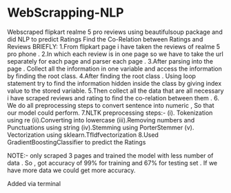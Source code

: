 # WebScrapping-NLP
Webscraped flipkart realme 5 pro reviews using beautifulsoup package and did NLP  to predict Ratings
Find the Co-Relation between Ratings and Reviews 
BRIEFLY:
         1.From flipkart page i have taken the reviews of realme 5 pro phone . 
         2.In which each review is in one page so we have to take the url separately for each page and parser each page .
         3.After parsing into the page . Collect all the information in one variable and access the information by finding the root 
           class.
         4.After finding the root class . Using loop statement try to find the information hidden inside the class by giving index value
           to the stored variable. 
         5.Then collect all the data that are all necessary i have scraped reviews and rating to find the co-relation between them . 
         6. We do all preprocessing steps to convert sentence into numeric , So that our model could perform.
         7.NLTK preprocessing steps:-
                     (i). Tokenization using re
                    (ii).Converting into lowercase
                   (iii).Removing numbers and Punctuations using string
                    (iv).Stemming using PorterStemmer
                     (v). Vectorization using sklearn.TfIdfvectorization
         8.Used GradientBoostingClassifier to predict the Ratings


NOTE:-
          only scraped 3 pages and trained the model with less number of data . So , got accuracy of 99% for training and 67% for testing           set . If we have more data we could get more accuracy. 
        
Added via terminal
